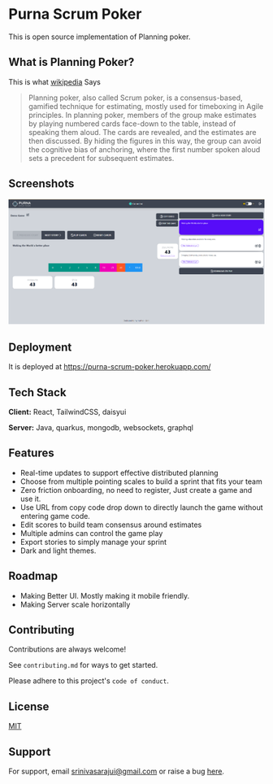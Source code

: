 # Purna Scrum Poker

This is open source implementation of Planning poker.

## What is Planning Poker?

This is what [wikipedia](https://en.wikipedia.org/wiki/Planning_poker) Says

> Planning poker, also called Scrum poker, is a consensus-based, gamified technique for estimating, mostly used for timeboxing in Agile principles. In planning poker, members of the group make estimates by playing numbered cards face-down to the table, instead of speaking them aloud. The cards are revealed, and the estimates are then discussed. By hiding the figures in this way, the group can avoid the cognitive bias of anchoring, where the first number spoken aloud sets a precedent for subsequent estimates.

## Screenshots

![App Screenshot](./ScreenShot.png)

## Deployment

It is deployed at https://purna-scrum-poker.herokuapp.com/

## Tech Stack

**Client:** React, TailwindCSS, daisyui

**Server:** Java, quarkus, mongodb, websockets, graphql

## Features

- Real-time updates to support effective distributed planning
- Choose from multiple pointing scales to build a sprint that fits your team
- Zero friction onboarding, no need to register, Just create a game and use it.
- Use URL from copy code drop down to directly launch the game without entering game code.
- Edit scores to build team consensus around estimates
- Multiple admins can control the game play
- Export stories to simply manage your sprint
- Dark and light themes.

## Roadmap

- Making Better UI. Mostly making it mobile friendly.
- Making Server scale horizontally

## Contributing

Contributions are always welcome!

See `contributing.md` for ways to get started.

Please adhere to this project's `code of conduct`.

## License

[MIT](https://choosealicense.com/licenses/agpl-3.0/)

## Support

For support, email srinivasarajui@gmail.com or raise a bug [here](https://github.com/srinivasarajui/purna-scrum-poker/issues).
